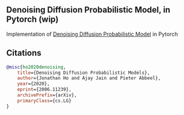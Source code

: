 ## Denoising Diffusion Probabilistic Model, in Pytorch (wip)

Implementation of <a href="https://arxiv.org/abs/2006.11239">Denoising Diffusion Probabilistic Model</a> in Pytorch

## Citations

```bibtex
@misc{ho2020denoising,
    title={Denoising Diffusion Probabilistic Models},
    author={Jonathan Ho and Ajay Jain and Pieter Abbeel},
    year={2020},
    eprint={2006.11239},
    archivePrefix={arXiv},
    primaryClass={cs.LG}
}
```
